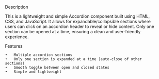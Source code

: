 Description

This is a lightweight and simple Accordion component built using HTML, CSS, and JavaScript. It allows for expandable/collapsible sections where users can click on an accordion header to reveal or hide content. Only one section can be opened at a time, ensuring a clean and user-friendly experience.

Features

    •	Multiple accordion sections
    •	Only one section is expanded at a time (auto-close of other sections)
    •	Smooth toggle between open and closed states
    •	Simple and lightweight
